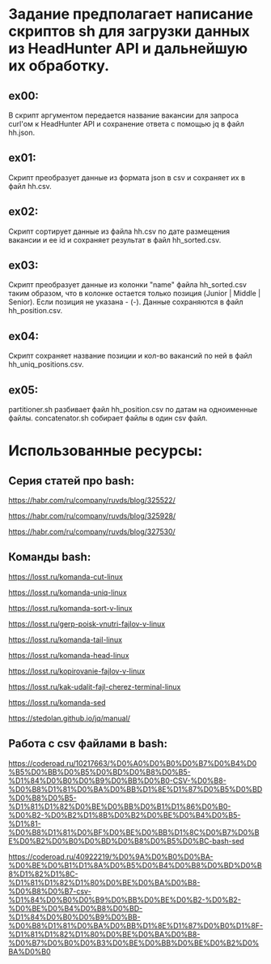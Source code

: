 # Задание предполагает написание скриптов sh для загрузки данных из HeadHunter API и дальнейшую их обработку.

## ex00:
В скрипт аргументом передается название вакансии для запроса curl'ом к HeadHunter API и сохранение ответа с помощью jq в файл hh.json.

## ex01:
Скрипт преобразует данные из формата json в csv и сохраняет их в файл hh.csv.

## ex02:
Скрипт сортирует данные из файла hh.csv по дате размещения вакансии и ее id и сохраняет результат в файл hh_sorted.csv.

## ex03:
Скрипт преобразует данные из колонки "name" файла hh_sorted.csv таким образом, что в колонке остается только позиция (Junior | Middle | Senior). Если позиция не указана - (-). Данные сохраняются в файл hh_position.csv.

## ex04:
Скрипт сохраняет название позиции и кол-во вакансий по ней в файл hh_uniq_positions.csv.

## ex05:
partitioner.sh разбивает файл hh_position.csv по датам на одноименные файлы. concatenator.sh собирает файлы в один csv файл.

# Использованные ресурсы:

## Серия статей про bash:

https://habr.com/ru/company/ruvds/blog/325522/

https://habr.com/ru/company/ruvds/blog/325928/

https://habr.com/ru/company/ruvds/blog/327530/


## Команды bash:

https://losst.ru/komanda-cut-linux

https://losst.ru/komanda-uniq-linux

https://losst.ru/komanda-sort-v-linux

https://losst.ru/gerp-poisk-vnutri-fajlov-v-linux

https://losst.ru/komanda-tail-linux

https://losst.ru/komanda-head-linux

https://losst.ru/kopirovanie-fajlov-v-linux

https://losst.ru/kak-udalit-fajl-cherez-terminal-linux

https://losst.ru/komanda-sed 

https://stedolan.github.io/jq/manual/


## Работа с csv файлами в bash:

https://coderoad.ru/10217663/%D0%A0%D0%B0%D0%B7%D0%B4%D0%B5%D0%BB%D0%B5%D0%BD%D0%B8%D0%B5-%D1%84%D0%B0%D0%B9%D0%BB%D0%B0-CSV-%D0%B8-%D0%B8%D1%81%D0%BA%D0%BB%D1%8E%D1%87%D0%B5%D0%BD%D0%B8%D0%B5-%D1%81%D1%82%D0%BE%D0%BB%D0%B1%D1%86%D0%B0-%D0%B2-%D0%B2%D1%8B%D0%B2%D0%BE%D0%B4%D0%B5-%D1%81-%D0%B8%D1%81%D0%BF%D0%BE%D0%BB%D1%8C%D0%B7%D0%BE%D0%B2%D0%B0%D0%BD%D0%B8%D0%B5%D0%BC-bash-sed

https://coderoad.ru/40922219/%D0%9A%D0%B0%D0%BA-%D0%BE%D0%B1%D1%8A%D0%B5%D0%B4%D0%B8%D0%BD%D0%B8%D1%82%D1%8C-%D1%81%D1%82%D1%80%D0%BE%D0%BA%D0%B8-%D0%B8%D0%B7-csv-%D1%84%D0%B0%D0%B9%D0%BB%D0%BE%D0%B2-%D0%B2-%D0%BE%D0%B4%D0%B8%D0%BD-%D1%84%D0%B0%D0%B9%D0%BB-%D0%B8%D1%81%D0%BA%D0%BB%D1%8E%D1%87%D0%B0%D1%8F-%D1%81%D1%82%D1%80%D0%BE%D0%BA%D0%B8-%D0%B7%D0%B0%D0%B3%D0%BE%D0%BB%D0%BE%D0%B2%D0%BA%D0%B0
